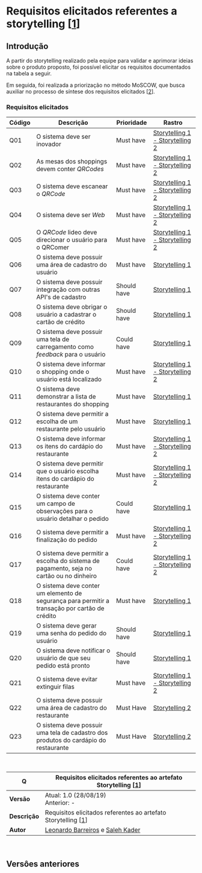 # Requisitos elicitados referentes a storytelling [[1](../../seminario1/storytelling.md)]

## Introdução

A partir do storytelling realizado pela equipe para validar e aprimorar ideias sobre o produto proposto, foi possível elicitar os requisitos documentados na tabela a seguir.

Em seguida, foi realizada a priorização no método MoSCOW, que busca auxiliar no processo de síntese dos requisitos elicitados [[2](../elicitacao_de_requisitos/elicitacao_de_requisitos.md)].

### Requisitos elicitados

| Código | Descrição                                                                                      | Prioridade  | Rastro                                                              |
|--------|------------------------------------------------------------------------------------------------|-------------|---------------------------------------------------------------------|
| Q01    | O sistema deve ser inovador                                                                    | Must have   | [Storytelling 1 - Storytelling 2](../../seminario1/storytelling.md) |
| Q02    | As mesas dos shoppings devem conter _QRCodes_                                                  | Must have   | [Storytelling 1 - Storytelling 2](../../seminario1/storytelling.md) |
| Q03    | O sistema deve escanear o _QRCode_                                                             | Must have   | [Storytelling 1 - Storytelling 2](../../seminario1/storytelling.md) |
| Q04    | O sistema deve ser _Web_                                                                       | Must have   | [Storytelling 1 - Storytelling 2](../../seminario1/storytelling.md) |
| Q05    | O _QRCode_ lideo deve direcionar o usuário para o QRComer                                      | Must have   | [Storytelling 1 - Storytelling 2](../../seminario1/storytelling.md) |
| Q06    | O sistema deve possuir uma área de cadastro do usuário                                         | Must have   | [Storytelling 1](../../seminario1/storytelling.md)                  |
| Q07    | O sistema deve possuir integração com outras API's de cadastro                                 | Should have | [Storytelling 1](../../seminario1/storytelling.md)                  |
| Q08    | O sistema deve obrigar o usuário a cadastrar o cartão de crédito                               | Should have | [Storytelling 1](../../seminario1/storytelling.md)                  |
| Q09    | O sistema deve possuir uma tela de carregamento como _feedback_ para o usuário                 | Could have  | [Storytelling 1](../../seminario1/storytelling.md)                  |
| Q10    | O sistema deve informar o shopping onde o usuário está localizado                              | Must have   | [Storytelling 1 - Storytelling 2](../../seminario1/storytelling.md) |
| Q11    | O sistema deve demonstrar a lista de restaurantes do shopping                                  | Must have   | [Storytelling 1](../../seminario1/storytelling.md)                  |
| Q12    | O sistema deve permitir a escolha de um restaurante pelo usuário                               | Must have   | [Storytelling 1](../../seminario1/storytelling.md)                  |
| Q13    | O sistema deve informar os itens do cardápio do restaurante                                    | Must have   | [Storytelling 1 - Storytelling 2](../../seminario1/storytelling.md) |
| Q14    | O sistema deve permitir que o usuário escolha itens do cardápio do restaurante                 | Must have   | [Storytelling 1 - Storytelling 2](../../seminario1/storytelling.md) |
| Q15    | O sistema deve conter um campo de observações para o usuário detalhar o pedido                 | Could have  | [Storytelling 1](../../seminario1/storytelling.md)                  |
| Q16    | O sistema deve permitir a finalização do pedido                                                | Must have   | [Storytelling 1 - Storytelling 2](../../seminario1/storytelling.md) |
| Q17    | O sistema deve permitir a escolha do sistema de pagamento, seja no cartão ou no dinheiro       | Could have  | [Storytelling 1 - Storytelling 2](../../seminario1/storytelling.md) |
| Q18    | O sistema deve conter um elemento de segurança para permitir a transação por cartão de crédito | Must have   | [Storytelling 1](../../seminario1/storytelling.md)                  |
| Q19    | O sistema deve gerar uma senha do pedido do usuário                                            | Should have | [Storytelling 1](../../seminario1/storytelling.md)                  |
| Q20    | O sistema deve notificar o usuário de que seu pedido está pronto                               | Should have | [Storytelling 1](../../seminario1/storytelling.md)                  |
| Q21    | O sistema deve evitar extinguir filas                                                          | Must have   | [Storytelling 1 - Storytelling 2](../../seminario1/storytelling.md) |
| Q22    | O sistema deve possuir uma área de cadastro do restaurante                                     | Must Have   | [Storytelling 2](../../seminario1/storytelling.md)                  |
| Q23    | O sistema deve possuir uma tela de cadastro dos produtos do cardápio do restaurante            | Must Have   | [Storytelling 2](../../seminario1/storytelling.md)                  |

<br>

| **Q**         | **Requisitos elicitados referentes ao artefato Storytelling [[1](../../seminario1/storytelling.md)]** |
|---------------|-------------------------------------------------------------------------------------------------------|
| **Versão**    | Atual: 1.0 (28/08/19) <br> Anterior: -                                                                |
| **Descrição** | Requisitos elicitados referentes ao artefato Storytelling [[1](../../seminario1/storytelling.md)]     |
| **Autor**     | [Leonardo Barreiros](https://github.com/leossb36) e [Saleh Kader](https://github.com/devsalula)       |
<br>

## Versôes anteriores

